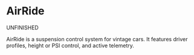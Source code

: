 # AirRide
UNFINISHED 

AirRide is a suspension control system for vintage cars. 
It features driver profiles, height or PSI control, and active telemetry. 
